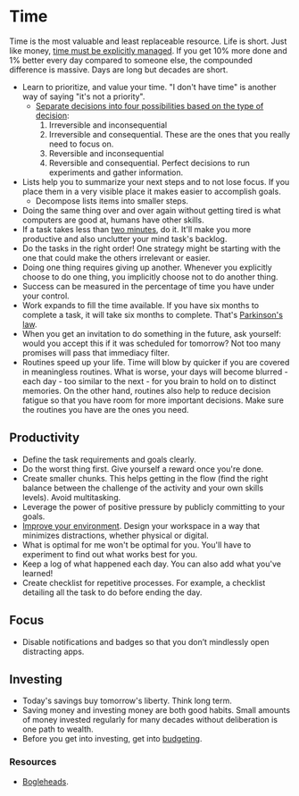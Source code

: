 # Time

Time is the most valuable and least replaceable resource. Life is short. Just like money, [time must be explicitly managed](https://youtu.be/oTugjssqOT0). If you get 10% more done and 1% better every day compared to someone else, the compounded difference is massive. Days are long but decades are short.

- Learn to prioritize, and value your time. "I don't have time" is another way of saying "it's not a priority".
  - [Separate decisions into four possibilities based on the type of decision](https://fs.blog/2018/09/decision-matrix/):
    1. Irreversible and inconsequential
    2. Irreversible and consequential. These are the ones that you really need to focus on.
    3. Reversible and inconsequential
    4. Reversible and consequential. Perfect decisions to run experiments and gather information.
- Lists help you to summarize your next steps and to not lose focus. If you place them in a very visible place it makes easier to accomplish goals.
  - Decompose lists items into smaller steps.
- Doing the same thing over and over again without getting tired is what computers are good at, humans have other skills.
- If a task takes less than [two minutes](https://jamesclear.com/how-to-stop-procrastinating), do it. It'll make you more productive and also unclutter your mind task's backlog.
- Do the tasks in the right order! One strategy might be starting with the one that could make the others irrelevant or easier.
- Doing one thing requires giving up another. Whenever you explicitly choose to do one thing, you implicitly choose not to do another thing.
- Success can be measured in the percentage of time you have under your control.
- Work expands to fill the time available. If you have six months to complete a task, it will take six months to complete. That's [Parkinson's law](https://en.wikipedia.org/wiki/Parkinson%27s_law).
- When you get an invitation to do something in the future, ask yourself: would you accept this if it was scheduled for tomorrow? Not too many promises will pass that immediacy filter.
- Routines speed up your life. Time will blow by quicker if you are covered in meaningless routines. What is worse, your days will become blurred - each day - too similar to the next - for you brain to hold on to distinct memories. On the other hand, routines also help to reduce decision fatigue so that you have room for more important decisions. Make sure the routines you have are the ones you need.

## Productivity

- Define the task requirements and goals clearly.
- Do the worst thing first. Give yourself a reward once you're done.
- Create smaller chunks. This helps getting in the flow (find the right balance between the challenge of the activity and your own skills levels). Avoid multitasking.
- Leverage the power of positive pressure by publicly committing to your goals.
- [Improve your environment](https://nesslabs.com/neuroscience-of-procrastination). Design your workspace in a way that minimizes distractions, whether physical or digital.
- What is optimal for me won't be optimal for you. You'll have to experiment to find out what works best for you.
- Keep a log of what happened each day. You can also add what you've learned!
- Create checklist for repetitive processes. For example, a checklist detailing all the task to do before ending the day.

## Focus

- Disable notifications and badges so that you don’t mindlessly open distracting apps.

## Investing

- Today's savings buy tomorrow's liberty. Think long term.
- Saving money and investing money are both good habits. Small amounts of money invested regularly for many decades without deliberation is one path to wealth.
- Before you get into investing, get into [budgeting](https://www.reddit.com/r/ynab/comments/8d4ab4/what_is_the_best_approach_for_budgeting_savings/).

### Resources

- [Bogleheads](https://www.bogleheads.org/wiki/Getting_started).
